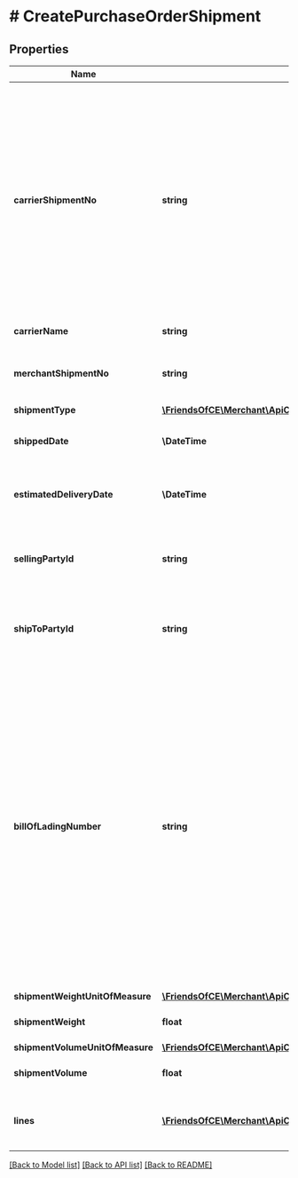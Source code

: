 # # CreatePurchaseOrderShipment

## Properties

Name | Type | Description | Notes
------------ | ------------- | ------------- | -------------
**carrierShipmentNo** | **string** | The field is also known as PRO number is a unique number assigned by the carrier.  It is used to identify and track the shipment that goes out for delivery.  This field is mandatory for US, CA, MX shipment confirmations of Amazon Vendor | [optional]
**carrierName** | **string** | Name of the carrier | [optional]
**merchantShipmentNo** | **string** | The number the merchant uses to identify this PO shipment | [optional]
**shipmentType** | [**\FriendsOfCE\Merchant\ApiClient\Model\ShipmentType**](ShipmentType.md) |  | [optional]
**shippedDate** | **\DateTime** | When the shipment will be/was shipped | [optional]
**estimatedDeliveryDate** | **\DateTime** | Estimated delivery time in the channel&#39;s warehouse | [optional]
**sellingPartyId** | **string** | The merchant&#39;s identifying &#39;selling party number&#39; at the channel | [optional]
**shipToPartyId** | **string** | The destination&#39;s &#39;ship to party&#39; number at the channel | [optional]
**billOfLadingNumber** | **string** | Bill Of Lading (BOL) number is the unique number assigned by the vendor. The BOL present in the Shipment Confirmation message ideally matches the paper BOL provided with the shipment, but that is no must. Instead of BOL, an alternative reference number (like Delivery Note Number) for the shipment can also be sent in this field. | [optional]
**shipmentWeightUnitOfMeasure** | [**\FriendsOfCE\Merchant\ApiClient\Model\WeightUnitOfMeasure**](WeightUnitOfMeasure.md) |  | [optional]
**shipmentWeight** | **float** | The shipment&#39;s weight | [optional]
**shipmentVolumeUnitOfMeasure** | [**\FriendsOfCE\Merchant\ApiClient\Model\VolumeUnitOfMeasure**](VolumeUnitOfMeasure.md) |  | [optional]
**shipmentVolume** | **float** | The shipment&#39;s volume | [optional]
**lines** | [**\FriendsOfCE\Merchant\ApiClient\Model\ChangePurchaseOrderShipmentLine[]**](ChangePurchaseOrderShipmentLine.md) | Shipment information for each shipped product | [optional]

[[Back to Model list]](../../README.md#models) [[Back to API list]](../../README.md#endpoints) [[Back to README]](../../README.md)
